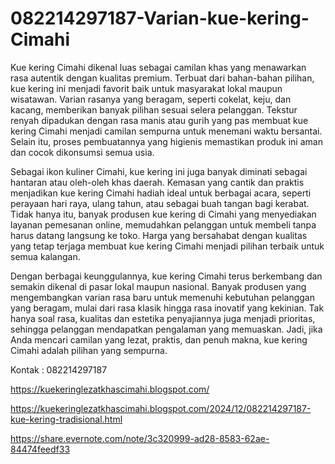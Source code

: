 # 082214297187-Varian-kue-kering-Cimahi
Kue kering Cimahi dikenal luas sebagai camilan khas yang menawarkan rasa autentik dengan kualitas premium. Terbuat dari bahan-bahan pilihan, kue kering ini menjadi favorit baik untuk masyarakat lokal maupun wisatawan. Varian rasanya yang beragam, seperti cokelat, keju, dan kacang, memberikan banyak pilihan sesuai selera pelanggan. Tekstur renyah dipadukan dengan rasa manis atau gurih yang pas membuat kue kering Cimahi menjadi camilan sempurna untuk menemani waktu bersantai. Selain itu, proses pembuatannya yang higienis memastikan produk ini aman dan cocok dikonsumsi semua usia.

Sebagai ikon kuliner Cimahi, kue kering ini juga banyak diminati sebagai hantaran atau oleh-oleh khas daerah. Kemasan yang cantik dan praktis menjadikan kue kering Cimahi hadiah ideal untuk berbagai acara, seperti perayaan hari raya, ulang tahun, atau sebagai buah tangan bagi kerabat. Tidak hanya itu, banyak produsen kue kering di Cimahi yang menyediakan layanan pemesanan online, memudahkan pelanggan untuk membeli tanpa harus datang langsung ke toko. Harga yang bersahabat dengan kualitas yang tetap terjaga membuat kue kering Cimahi menjadi pilihan terbaik untuk semua kalangan.

Dengan berbagai keunggulannya, kue kering Cimahi terus berkembang dan semakin dikenal di pasar lokal maupun nasional. Banyak produsen yang mengembangkan varian rasa baru untuk memenuhi kebutuhan pelanggan yang beragam, mulai dari rasa klasik hingga rasa inovatif yang kekinian. Tak hanya soal rasa, kualitas dan estetika penyajiannya juga menjadi prioritas, sehingga pelanggan mendapatkan pengalaman yang memuaskan. Jadi, jika Anda mencari camilan yang lezat, praktis, dan penuh makna, kue kering Cimahi adalah pilihan yang sempurna.

Kontak : 082214297187

https://kuekeringlezatkhascimahi.blogspot.com/

https://kuekeringlezatkhascimahi.blogspot.com/2024/12/082214297187-kue-kering-tradisional.html

https://share.evernote.com/note/3c320999-ad28-8583-62ae-84474feedf33
